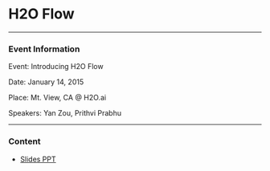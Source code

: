 # H2O Flow

---

### Event Information

Event: Introducing H2O Flow

Date: January 14, 2015

Place: Mt. View, CA @ H2O.ai

Speakers: Yan Zou, Prithvi Prabhu

-----

### Content

* [Slides PPT](H2O-Flow_v2.pptx)
